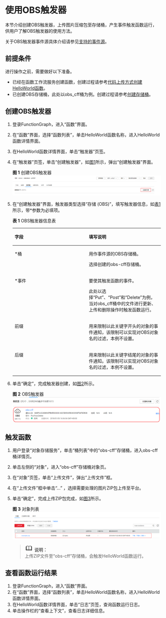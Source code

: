 # 使用OBS触发器<a name="functiongraph_01_0205"></a>

本节介绍创建OBS触发器，上传图片压缩包至存储桶，产生事件触发函数运行，供用户了解OBS触发器的使用方法。

关于OBS触发器事件源具体介绍请参见[支持的事件源](http://support.huaweicloud.com/devg-functiongraph/functiongraph_02_0102.html)。

## 前提条件<a name="section76949209512"></a>

进行操作之前，需要做好以下准备。

-   已经在函数工作流服务创建函数，创建过程请参考[代码上传方式创建HelloWorld函数](代码上传方式创建HelloWorld函数.md)。
-   已创建OBS存储桶，此处以obs\_cff桶为例。创建过程请参考[创建存储桶](https://support.huaweicloud.com/usermanual-obs/zh-cn_topic_0045829050.html)。

## 创建OBS触发器<a name="section128720471905"></a>

1.  登录FunctionGraph，进入“函数”界面。
2.  在“函数”界面，选择“函数列表”，单击HelloWorld函数名称，进入HelloWorld函数详情界面。
3.  在HelloWorld函数详情界面，单击“触发器”页签。
4.  在“触发器”页签，单击“创建触发器”，如[图1](#fig19176131502019)所示，弹出“创建触发器”界面。

    **图 1**  创建OBS触发器<a name="fig19176131502019"></a>  
    ![](figures/创建OBS触发器.png "创建OBS触发器")

5.  在“创建触发器”界面，触发器类型选择“存储 \(OBS\)”，填写触发器信息，如[表1](#table24155858113256)所示，带\*参数为必填项。

    **表 1**  OBS触发器信息表

    <a name="table24155858113256"></a>
    <table><thead align="left"><tr id="row24918708113256"><th class="cellrowborder" valign="top" width="50%" id="mcps1.2.3.1.1"><p id="p20123023113339"><a name="p20123023113339"></a><a name="p20123023113339"></a>字段</p>
    </th>
    <th class="cellrowborder" valign="top" width="50%" id="mcps1.2.3.1.2"><p id="p19352141113339"><a name="p19352141113339"></a><a name="p19352141113339"></a>填写说明</p>
    </th>
    </tr>
    </thead>
    <tbody><tr id="row30021527113256"><td class="cellrowborder" valign="top" width="50%" headers="mcps1.2.3.1.1 "><p id="p15824598113256"><a name="p15824598113256"></a><a name="p15824598113256"></a>*桶</p>
    </td>
    <td class="cellrowborder" valign="top" width="50%" headers="mcps1.2.3.1.2 "><p id="p6724050113256"><a name="p6724050113256"></a><a name="p6724050113256"></a>用作事件源的OBS存储桶。</p>
    <p id="p13574750113452"><a name="p13574750113452"></a><a name="p13574750113452"></a>选择创建的obs-cff存储桶。</p>
    </td>
    </tr>
    <tr id="row60516450113256"><td class="cellrowborder" valign="top" width="50%" headers="mcps1.2.3.1.1 "><p id="p2885379113256"><a name="p2885379113256"></a><a name="p2885379113256"></a>*事件</p>
    </td>
    <td class="cellrowborder" valign="top" width="50%" headers="mcps1.2.3.1.2 "><p id="p32389141113256"><a name="p32389141113256"></a><a name="p32389141113256"></a>要使其触发函数的事件。</p>
    <p id="p50102754113611"><a name="p50102754113611"></a><a name="p50102754113611"></a>此处以选择“Put”、“Post”和“Delete”为例，当对obs_cff桶中的文件进行更新、上传和删除操作时触发函数运行。</p>
    </td>
    </tr>
    <tr id="row23066815113256"><td class="cellrowborder" valign="top" width="50%" headers="mcps1.2.3.1.1 "><p id="p56472765113256"><a name="p56472765113256"></a><a name="p56472765113256"></a>前缀</p>
    </td>
    <td class="cellrowborder" valign="top" width="50%" headers="mcps1.2.3.1.2 "><p id="p10891263113256"><a name="p10891263113256"></a><a name="p10891263113256"></a>用来限制以此关键字开头的对象的事件通知，该限制可以实现对OBS对象名的过滤，本例不设置。</p>
    </td>
    </tr>
    <tr id="row30912510113256"><td class="cellrowborder" valign="top" width="50%" headers="mcps1.2.3.1.1 "><p id="p20885345113256"><a name="p20885345113256"></a><a name="p20885345113256"></a>后缀</p>
    </td>
    <td class="cellrowborder" valign="top" width="50%" headers="mcps1.2.3.1.2 "><p id="p13991422113256"><a name="p13991422113256"></a><a name="p13991422113256"></a>用来限制以此关键字结尾的对象的事件通知。该限制可以实现对OBS对象名的过滤，本例不设置。</p>
    </td>
    </tr>
    </tbody>
    </table>

6.  单击“确定”，完成触发器创建，如[图2](#fig17618154116211)所示。

    **图 2**  OBS触发器<a name="fig17618154116211"></a>  
    ![](figures/OBS触发器.png "OBS触发器")


## 触发函数<a name="section717210616119"></a>

1.  用户登录“对象存储服务”，单击“桶列表”中的“obs-cff”存储桶，进入obs-cff桶详情页。
2.  单击左侧的“对象”，进入“obs-cff”存储桶对象页。
3.  在“对象”页签，单击“上传文件”，弹出“上传文件”框。
4.  在“上传文件”框中单击“...” ，选择需要处理的图片ZIP包上传至平台。
5.  单击“确定”，完成上传ZIP包完成，如[图3](#fig17104220153625)所示。

    **图 3**  对象列表<a name="fig17104220153625"></a>  
    ![](figures/对象列表.png "对象列表")

    >![](public_sys-resources/icon-note.gif) **说明：**   
    >上传ZIP文件至“obs-cff”存储桶，会触发HelloWorld函数运行。  


## 查看函数运行结果<a name="section192251225017"></a>

1.  登录FunctionGraph，进入“函数”界面。
2.  在“函数”界面，选择“函数列表”，单击HelloWorld函数名称，进入HelloWorld函数详情界面。
3.  在HelloWorld函数详情界面，单击“日志”页签，查询函数运行日志。
4.  单击操作栏的“查看上下文”，查看日志详细信息。

